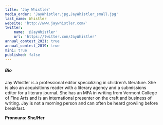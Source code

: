 ```yaml
---
title: 'Jay Whistler'
media_order: 'JayWhistler.jpg,JayWhistler_small.jpg'
last_name: Whistler
website: 'http://www.jaywhistler.com/'
twitter:
    name: '@JayWhistler'
    url: 'https://twitter.com/JayWhistler'
annual_contest_2021: true
annual_contest_2019: true
mini: true
published: false
---
```


##### Bio

Jay Whistler is a professional editor specializing in children’s literature. She is also an acquisitions reader with a literary agency and a submissions editor for a literary journal. She has an MFA in writing from Vermont College of Fine Arts and is an international presenter on the craft and business of writing. Jay is not a morning person and can often be heard growling before breakfast.

**Pronouns: She/Her**